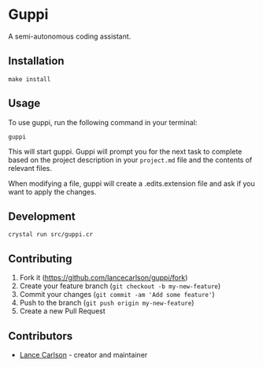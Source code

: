 # Guppi

A semi-autonomous coding assistant.

## Installation

```
make install
```

## Usage
To use guppi, run the following command in your terminal:

`guppi`

This will start guppi. Guppi will prompt you for the next task to complete based on the project description in your `project.md` file and the contents of relevant files. 

When modifying a file, guppi will create a .edits.extension file and ask if you want to apply the changes. 

## Development

```
crystal run src/guppi.cr
```

## Contributing

1. Fork it (<https://github.com/lancecarlson/guppi/fork>)
2. Create your feature branch (`git checkout -b my-new-feature`)
3. Commit your changes (`git commit -am 'Add some feature'`)
4. Push to the branch (`git push origin my-new-feature`)
5. Create a new Pull Request

## Contributors

- [Lance Carlson](https://github.com/lancecarlson) - creator and maintainer